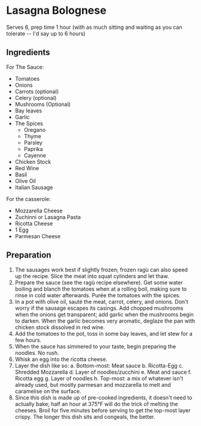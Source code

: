 # Lasagna Bolognese

Serves 6, prep time 1 hour (with as much sitting and waiting as you can tolerate -- I'd say up to 6 hours)

## Ingredients

For The Sauce:

- Tomatoes
- Onions
- Carrots (optional)
- Celery (optional)
- Mushrooms (Optional)
- Bay leaves
- Garlic
- The Spices
    * Oregano
    * Thyme
    * Parsley
    * Paprika
    * Cayenne
- Chicken Stock
- Red Wine
- Basil
- Olive Oil
- Italian Sausage

For the casserole:

- Mozzarella Cheese
- Zuchinni or Lasagna Pasta
- Ricotta Cheese
- 1 Egg
- Parmesan Cheese

## Preparation

1. The sausages work best if slightly frozen; frozen ragù can also speed up the recipe. Slice the meat into squat cylinders and let thaw.
2. Prepare the sauce (see the ragù recipe elsewhere). Get some water boiling and blanch the tomatoes when at a rolling boil, making sure to rinse in cold water afterwards. Purée the tomatoes with the spices.
3. In a pot with olive oil, sauté the meat, carrot, celery, and onions. Don't worry if the sausage escapes its casings. Add chopped mushrooms when the onions get transparent; add garlic when the mushrooms begin to darken. When the garlic becomes very aromatic, deglaze the pan with chicken stock dissolved in red wine.
4. Add the tomatoes to the pot, toss in some bay leaves, and let stew for a few hours. 
5. When the sauce has simmered to your taste, begin preparing the noodles. No rush.
6. Whisk an egg into the ricotta cheese.
7. Layer the dish like so:
    a. Bottom-most: Meat sauce
    b. Ricotta-Egg
    c. Shredded Mozzarella
    d. Layer of noodles/zucchini 
    e. Meat and sauce
    f. Ricotta egg 
    g. Layer of noodles
    h. Top-most: a mix of whatever isn't already used, but mostly parmesan and mozzarella to melt and caramelise on the surface. 
8. Since this dish is made up of pre-cooked ingredients, it doesn't need to actually bake; half an hour at 375°F will do the trick of melting the cheeses. Broil for five minutes before serving to get the top-most layer crispy. The longer this dish sits and congeals, the better.
